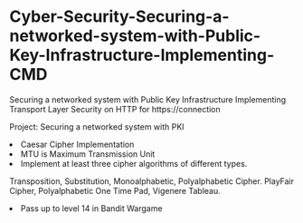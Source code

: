 # Cyber-Security-Securing-a-networked-system-with-Public-Key-Infrastructure-Implementing-CMD

Securing a networked system with Public Key Infrastructure 
Implementing Transport Layer Security on HTTP for https://connection

Project: Securing a networked system with PKI

<li> Caesar Cipher Implementation
<li> MTU is Maximum Transmission Unit
<li> Implement at least three cipher algorithms of different types.

Transposition, Substitution, Monoalphabetic, Polyalphabetic Cipher.
PlayFair Cipher, Polyalphabetic
One Time Pad, Vigenere Tableau.

<li> Pass up to level 14 in Bandit Wargame 
